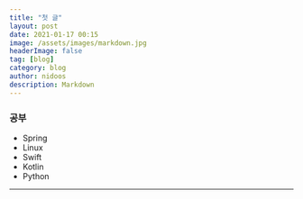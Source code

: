 ```yaml
---
title: "첫 글"
layout: post
date: 2021-01-17 00:15
image: /assets/images/markdown.jpg
headerImage: false
tag: [blog]
category: blog
author: nidoos
description: Markdown
---
```



### 공부
- Spring
- Linux
- Swift
- Kotlin
- Python



---
